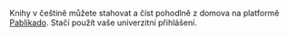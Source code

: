 
Knihy v češtině můžete stahovat a číst pohodlně z domova na platformě [Pablikado](https://www.pablikado.cz/). Stačí použít vaše univerzitní přihlášení.

